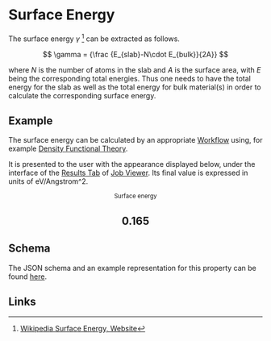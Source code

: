 # Surface Energy

The surface energy $\gamma$ [^1] can be extracted as follows.

$$ 
\gamma = {\frac {E_{slab}-N\cdot E_{bulk}}{2A}}
$$

where $N$ is the number of atoms in the slab and $A$ is the surface area, with $E$ being the corresponding total energies. Thus one needs to have the total energy for the slab as well as the total energy for bulk material(s) in order to calculate the corresponding surface energy.

## Example

The surface energy can be calculated by an appropriate [Workflow](../../workflows/overview.md) using, for example [Density Functional Theory](../../models/dft/overview.md). 

It is presented to the user with the appearance displayed below, under the interface of the [Results Tab](../../jobs/ui/results-tab.md) of [Job Viewer](../../jobs/ui/viewer.md). Its final value is expressed in units of eV/Angstrom^2.

<div class="clearfix">
    <center>
        <div class="chart"><i class="zmdi zmdi-battery-flash zmdi-hc-3x"></i></div>
        <div class="count">
        	<small>Surface energy</small>
            <h2>0.165</h2>
        </div>
     </center>
</div>

## Schema 

The JSON schema and an example representation for this property can be found [here](../../properties/data/list.md#surface-energy).

## Links 

[^1]: [Wikipedia Surface Energy, Website](https://en.wikipedia.org/wiki/Surface_energy)
